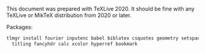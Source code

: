 This document was prepared with TeXLive 2020. It should be fine with any TeXLive or MikTeX distribution from 2020 or later.

Packages:
```sh
tlmgr install fourier inputenc babel biblatex csquotes geometry setspace \
  titling fancyhdr calc xcolor hyperref bookmark
```
